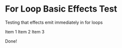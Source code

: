 # For Loop Basic Effects Test

Testing that effects emit immediately in for loops

Item 1
Item 2
Item 3

Done!